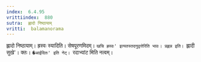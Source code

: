 ```yaml
---
index:  6.4.95
vrittiindex:  880
sutra:  ह्लादो निष्ठायाम्
vritti:  balamanorama 
---
```


ह्लादो निष्ठायाम्। ह्रस्वः स्यादिति। सेषपूरणमिदम्। `खचि ह्रस्वः' इत्यतस्तदनुवृत्तेरिति भावः। प्रह्लन्न इति। `ह्लादी सुखे'। क्तः। `�आईदितः' इति नेट्। `रदाभ्यांट मिति नत्वम्।

